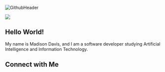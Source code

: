 ![GithubHeader](https://user-images.githubusercontent.com/52668142/179359527-576f111f-5ba0-460f-a64f-256defed7983.PNG)

![](https://github-readme-stats.vercel.app/api?username=Madison-Davis&theme=apprentice&show_icons=true)


## Hello World!
My name is Madison Davis, and I am a software developer studying Artificial Intelligence and Information Technology.


## Connect with Me
